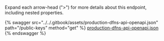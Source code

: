 Expand each arrow-head (">") for more details about this endpoint, including nested properties.  

 {% swagger src="../../.gitbook/assets/production-dfns-api-openapi.json" path="/public-keys" method="get" %}
[production-dfns-api-openapi.json](../../.gitbook/assets/production-dfns-api-openapi.json)
{% endswagger %}
